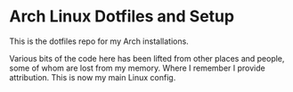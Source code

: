 # Arch Linux Dotfiles and Setup

This is the dotfiles repo for my Arch installations.

Various bits of the code here has been lifted from other places and people, some of whom are lost from my memory. Where I remember I provide attribution.
This is now my main Linux config.
